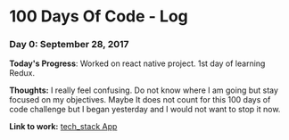 # 100 Days Of Code - Log

### Day 0: September 28, 2017

**Today's Progress**: Worked on react native project. 1st day of learning Redux.

**Thoughts:** 
I really feel confusing. Do not know where I am going but stay focused on my objectives. Maybe It does not count for this 100 days of code challenge but I began yesterday and I would not want to stop it now.

**Link to work:** 
[tech_stack App](https://github.com/taggaddaaaa/tech_stack)
